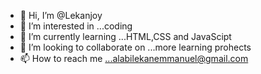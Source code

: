 - 👋 Hi, I’m @Lekanjoy
- 👀 I’m interested in ...coding 
- 🌱 I’m currently learning ...HTML,CSS and JavaScipt 
- 💞️ I’m looking to collaborate on ...more learning prohects
- 📫 How to reach me ...alabilekanemmanuel@gmail.com 

<!---
Lekanjoy/Lekanjoy is a ✨ special ✨ repository because its `README.md` (this file) appears on your GitHub profile.
You can click the Preview link to take a look at your changes.
--->
